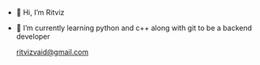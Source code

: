 - 👋 Hi, I’m Ritviz
- 👀 I’m currently learning python and c++ along with git to be a backend developer 

  ritvizvaid@gmail.com

<!---
Dumb88/Dumb88 is a ✨ special ✨ repository because its `README.md` (this file) appears on your GitHub profile.
You can click the Preview link to take a look at your changes.
--->
